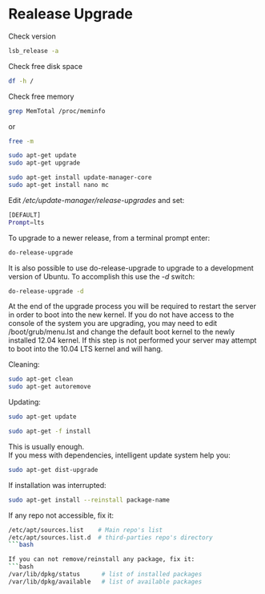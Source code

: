 # Realease Upgrade

Check version  
```bash  
lsb_release -a  
```

Check free disk space  
```bash  
df -h /  
```

Check free memory  
```bash  
grep MemTotal /proc/meminfo  
```

or  
```bash  
free -m  
```

```bash  
sudo apt-get update  
sudo apt-get upgrade

sudo apt-get install update-manager-core  
sudo apt-get install nano mc  
```

Edit _/etc/update-manager/release-upgrades_ and set:  
```bash  
[DEFAULT]  
Prompt=lts  
```

To upgrade to a newer release, from a terminal prompt enter:  
```bash  
do-release-upgrade  
```

It is also possible to use do-release-upgrade to upgrade to a development version of Ubuntu. To accomplish this use the _-d_ switch:  
```bash  
do-release-upgrade -d  
```

At the end of the upgrade process you will be required to restart the server in order to boot into the new kernel. If you do not have access to the console of the system you are upgrading, you may need to edit /boot/grub/menu.lst and change the default boot kernel to the newly installed 12.04 kernel. If this step is not performed your server may attempt to boot into the 10.04 LTS kernel and will hang.

Cleaning:  
```bash  
sudo apt-get clean  
sudo apt-get autoremove  
```

Updating:  
```bash  
sudo apt-get update  
```  
```bash  
sudo apt-get -f install  
```

This is usually enough.  
If you mess with dependencies, intelligent update system help you:  
```bash  
sudo apt-get dist-upgrade  
```

If installation was interrupted:  
```bash  
sudo apt-get install --reinstall package-name  
```

If any repo not accessible, fix it:  
```bash  
/etc/apt/sources.list    # Main repo's list  
/etc/apt/sources.list.d  # third-parties repo's directory  
```bash

If you can not remove/reinstall any package, fix it:  
```bash  
/var/lib/dpkg/status      # list of installed packages  
/var/lib/dpkg/available   # list of available packages  
```

